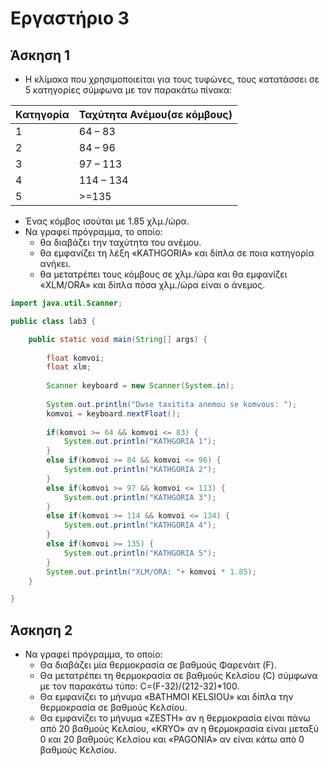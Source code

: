 # Eργαστήριο 3

## Άσκηση 1

- Η κλίμακα που χρησιμοποιείται για τους τυφώνες, τους κατατάσσει σε 5 κατηγορίες σύμφωνα με τον παρακάτω πίνακα:

|Κατηγορία|Ταχύτητα Ανέμου(σε κόμβους)|
|:-|:-|
|1|64 – 83|
|2|84 – 96|
|3|97 – 113|
|4|114 – 134|
|5|>=135|

- Ένας κόμβος ισούται με 1.85 χλμ./ώρα.
- Να γραφεί πρόγραμμα, το οποίο:
  - θα διαβάζει την ταχύτητα του ανέμου.
  - θα εμφανίζει τη λέξη «KATHGORIA» και δίπλα σε ποια κατηγορία ανήκει.
  - θα μετατρέπει τους κόμβους σε χλμ./ώρα και θα εμφανίζει «XLM/ORA» και δίπλα πόσα χλμ./ώρα είναι ο άνεμος.

```Java
import java.util.Scanner;

public class lab3 {

	public static void main(String[] args) {
		
		float komvoi;
		float xlm;
		
		Scanner keyboard = new Scanner(System.in);
		
		System.out.println("Dwse taxitita anemou se komvous: ");
		komvoi = keyboard.nextFloat();
		
		if(komvoi >= 64 && komvoi <= 83) {
			System.out.println("KATHGORIA 1");
		}
		else if(komvoi >= 84 && komvoi <= 96) {
			System.out.println("KATHGORIA 2");
		}
		else if(komvoi >= 97 && komvoi <= 113) {
			System.out.println("KATHGORIA 3");	
		}
		else if(komvoi >= 114 && komvoi <= 134) {
			System.out.println("KATHGORIA 4");	
		}
		else if(komvoi >= 135) {
			System.out.println("KATHGORIA 5");	
		}
		System.out.println("XLM/ORA: "+ komvoi * 1.85);
	}

}

```

## Άσκηση 2

- Να γραφεί πρόγραμμα, το οποίο:
  - Θα διαβάζει μία θερμοκρασία σε βαθμούς Φαρενάιτ (F).
  - Θα μετατρέπει τη θερμοκρασία σε βαθμούς Κελσίου (C) σύμφωνα με τον παρακάτω τύπο: C=(F-32)/(212-32)*100.
  - Θα εμφανίζει το μήνυμα «BATHMOI KELSIOU» και δίπλα την θερμοκρασία σε βαθμούς Κελσίου.
  - Θα εμφανίζει το μήνυμα «ZESTH» αν η θερμοκρασία είναι πάνω από 20 βαθμούς Κελσίου, «KRYO» αν η θερμοκρασία είναι μεταξύ 0 και 20 βαθμούς Κελσίου και «PAGONIA» αν είναι κάτω από 0 βαθμούς Κελσίου.
	
